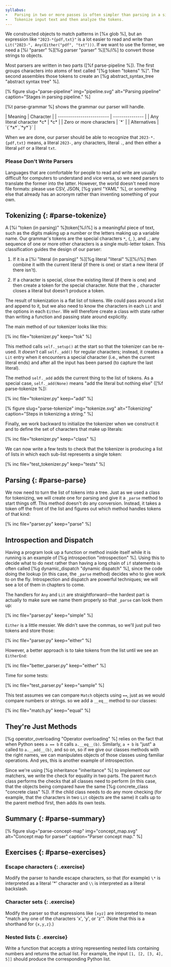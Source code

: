 ```yaml
---
syllabus:
-   Parsing in two or more passes is often simpler than parsing in a single pass.
-   Tokenize input text and then analyze the tokens.
---
```


We constructed objects to match patterns in [%x glob %],
but an expression like `"2023-*{pdf,txt}"`
is a lot easier to read and write
than `Lit("2023-", Any(Either("pdf", "txt")))`.
If we want to use the former,
we need a [%i "parser" %][%g parser "parser" %][%/i%]
to convert those strings to objects.

Most parsers are written in two parts ([%f parse-pipeline %]).
The first groups characters into atoms of text called "[%g token "tokens" %]".
The second assembles those tokens to create
an [%g abstract_syntax_tree "abstract syntax tree" %].

[% figure
   slug="parse-pipeline"
   img="pipeline.svg"
   alt="Parsing pipeline"
   caption="Stages in parsing pipeline."
%]

[%t parse-grammar %] shows the grammar our parser will handle.

<div class="table" id="parse-grammar" caption="Glob grammar." markdown="1">
| Meaning                   | Character       |
| ------------------------- | --------------- |
| Any literal character *c* | *c*             |
| Zero or more characters   | `*`             |
| Alternatives              | `{`*x*`,`*y*`}` |
</div>

When we are done,
our parser should be able to recognize that `2023-*.{pdf,txt}` means,
a literal `2023-`,
any characters,
literal `.`,
and then either a literal `pdf` or a literal `txt`.

<div class="callout" markdown="1">

### Please Don't Write Parsers

Languages that are comfortable for people to read and write
are usually difficult for computers to understand
and vice versa,
so we need parsers to translate the former into the latter.
However,
the world doesn't need more file formats:
please use CSV, JSON, [%g yaml "YAML" %],
or something else that already has an acronym
rather than inventing something of your own.

</div>

## Tokenizing {: #parse-tokenize}

A [%i "token (in parsing)" %]token[%/i%] is a meaningful piece of text,
such as the digits making up a number or the letters making up a variable name.
Our grammar's tokens are the special characters `*`, `{`, `}`, and `,`;
any sequence of one or more other characters is a single multi-letter token.
This classification guides the design of our parser:

1.  If it is a [%i "literal (in parsing)" %][%g literal "literal" %][%/i%] then
    combine it with the current literal (if there is one)
    or start a new literal (if there isn't).

1.  If a character is special,
    close the existing literal (if there is one)
    and then create a token for the special character.
    Note that the `,` character closes a literal but doesn't produce a token.

The result of tokenization is a flat list of tokens.
We could pass around a list and append to it,
but we also need to know the characters in each `Lit`
and the options in each `Either`.
We will therefore create a class with state
rather than writing a function and passing state around explicitly.

The main method of our tokenizer looks like this:

[% inc file="tokenizer.py" keep="tok" %]

This method calls `self._setup()` at the start
so that the tokenizer can be re-used.
It *doesn't* call `self._add()` for regular characters;
instead,
it creates a `Lit` entry when it encounters a special character
(i.e., when the current literal ends)
and after all the input has been parsed
(to capture the last literal).

The method `self._add` adds the current thing to the list of tokens.
As a special case,
`self._add(None)` means "add the literal but nothing else"
([%f parse-tokenize %]):

[% inc file="tokenizer.py" keep="add" %]

[% figure
   slug="parse-tokenize"
   img="tokenize.svg"
   alt="Tokenizing"
   caption="Steps in tokenizing a string."
%]

Finally,
we work backward to initialize the tokenizer when we construct it
and to define the set of characters that make up literals:

[% inc file="tokenizer.py" keep="class" %]

We can now write a few tests to check that
the tokenizer is producing a list of lists
in which each sub-list represents a single token:

[% inc file="test_tokenizer.py" keep="tests" %]

## Parsing {: #parse-parse}

We now need to turn the list of tokens into a tree.
Just as we used a class for tokenizing,
we will create one for parsing
and give it a `_parse` method to start things off.
This method doesn't do any conversion.
Instead,
it takes a token off the front of the list
and figures out which method handles tokens of that kind:

[% inc file="parser.py" keep="parse" %]

<div class="callout" markdown="1">

## Introspection and Dispatch

Having a program look up a function or method inside itself
while it is running
is an example of [%g introspection "introspection" %].
Using this to decide what to do next
rather than having a long chain of `if` statements
is often called [%g dynamic_dispatch "dynamic dispatch" %],
since the code doing the lookup
(in this case, the `_parse` method)
decides who to give work to on the fly.
Introspection and dispatch are powerful techniques;
we will see a lot of them in chapters to come.

</div>

The handlers for `Any` and `Lit` are straightforward—the
hardest part is actually to make sure we name them properly
so that `_parse` can look them up:

[% inc file="parser.py" keep="simple" %]

`Either` is a little messier.
We didn't save the commas,
so we'll just pull two tokens and store those:

[% inc file="parser.py" keep="either" %]

However,
a better approach is to take tokens from the list until we see an `EitherEnd`:

[% inc file="better_parser.py" keep="either" %]

Time for some tests:

[% inc file="test_parser.py" keep="sample" %]

This test assumes we can compare `Match` objects using `==`,
just as we would compare numbers or strings.
so we add a `__eq__` method to our classes:

[% inc file="match.py" keep="equal" %]

<div class="callout" markdown="1">

## They're Just Methods

[%g operator_overloading "Operator overloading" %]
relies on the fact that when Python sees `a == b` it calls `a.__eq__(b)`.
Similarly,
`a + b` is "just" a called to `a.__add__(b)`, and so on,
so if we give our classes methods with the right names,
we can manipulates objects of those classes using familiar operations.
And yes,
this is another example of introspection.

Since we're using [%g inheritance "inheritance" %] to implement our matchers,
we write the check for equality in two parts.
The parent `Match` class performs the checks that all classes need to perform
(in this case,
that the objects being compared have the same
[%g concrete_class "concrete class" %]).
If the child class needs to do any more checking
(for example, that the characters in two `Lit` objects are the same)
it calls up to the parent method first,
then adds its own tests.

</div>

## Summary {: #parse-summary}

[% figure
   slug="parse-concept-map"
   img="concept_map.svg"
   alt="Concept map for parser"
   caption="Parser concept map."
%]

## Exercises {: #parse-exercises}

### Escape characters {: .exercise}

Modify the parser to handle escape characters,
so that (for example) `\*` is interpreted as a literal '*' character
and `\\` is interpreted as a literal backslash.

### Character sets {: .exercise}

Modify the parser so that expressions like `[xyz]` are interpreted to mean
"match any one of the characters 'x', 'y', or 'z'".
(Note that this is a shorthand for `{x,y,z}`.)

### Nested lists {: .exercise}

Write a function that accepts a string representing nested lists containing numbers
and returns the actual list.
For example, the input `[1, [2, [3, 4], 5]]`
should produce the corresponding Python list.
